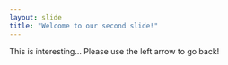 ```yaml
---
layout: slide
title: "Welcome to our second slide!"
---
```

This is interesting...
Please use the left arrow to go back!
